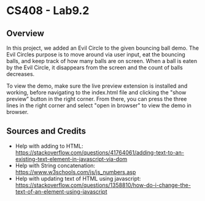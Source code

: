 # CS408 - Lab9.2

## Overview

In this project, we added an Evil Circle to the given bouncing ball demo.
The Evil Circles purpose is to move around via user input, eat the 
bouncing balls, and keep track of how many balls are on screen. When a 
ball is eaten by the Evil Circle, it disappears from the screen and the 
count of balls decreases.

To view the demo, make sure the live preview extension is installed and
working, before navigating to the index.html file and clicking the 
"show preview" button in the right corner. From there, you can press the
three lines in the right corner and select "open in browser" to view the 
demo in browser. 

## Sources and Credits

* Help with adding to HTML: https://stackoverflow.com/questions/41764061/adding-text-to-an-existing-text-element-in-javascript-via-dom
* Help with String concatenation: https://www.w3schools.com/js/js_numbers.asp
* Help with updating text of HTML using javascript: https://stackoverflow.com/questions/1358810/how-do-i-change-the-text-of-an-element-using-javascript
